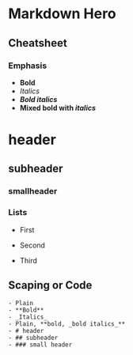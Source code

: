 # Markdown Hero

## Cheatsheet

### Emphasis
- **Bold**
- *Italics*
- ***Bold italics***
- **Mixed bold with *italics***
# header
## subheader
### smallheader

### Lists
- First
+ Second
* Third

## Scaping or Code
```
- Plain
- **Bold**
- _Italics_
- Plain, **bold, _bold italics_**
- # header
- ## subheader
- ### small header
```
